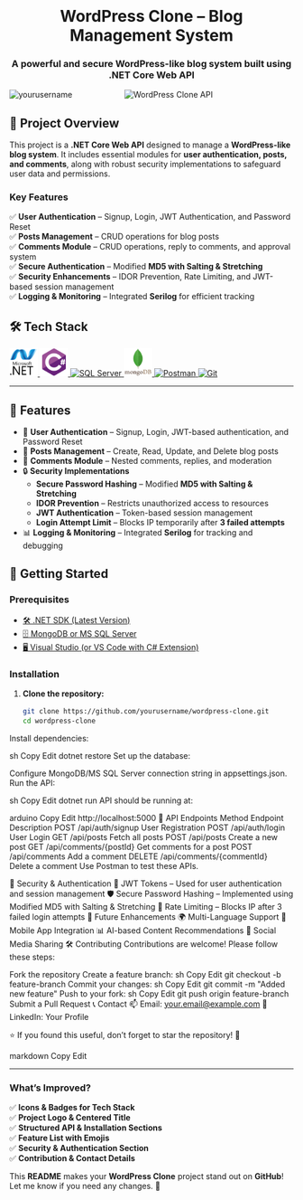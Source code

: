 <div align="center">
  <h1 style="display: inline;">WordPress Clone – Blog Management System</h1>
  <h3>A powerful and secure WordPress-like blog system built using .NET Core Web API</h3>
</div>

<img align="right" alt="WordPress Clone API" width="300" src="https://cdn.dribbble.com/users/1712260/screenshots/5842000/scene_montage_3.gif"/> 

<p align="left"> <img src="https://komarev.com/ghpvc/?username=yourusername&label=Profile%20views&color=0e75b6&style=flat" alt="yourusername" /> </p>

## 🚀 Project Overview  

This project is a **.NET Core Web API** designed to manage a **WordPress-like blog system**. It includes essential modules for **user authentication, posts, and comments**, along with robust security implementations to safeguard user data and permissions.

### **Key Features**  
✅ **User Authentication** – Signup, Login, JWT Authentication, and Password Reset  
✅ **Posts Management** – CRUD operations for blog posts  
✅ **Comments Module** – CRUD operations, reply to comments, and approval system  
✅ **Secure Authentication** – Modified **MD5 with Salting & Stretching**  
✅ **Security Enhancements** – IDOR Prevention, Rate Limiting, and JWT-based session management  
✅ **Logging & Monitoring** – Integrated **Serilog** for efficient tracking  

## 🛠️ Tech Stack  

<p align="left">
  <a href="https://dotnet.microsoft.com/" target="_blank"> 
    <img src="https://raw.githubusercontent.com/devicons/devicon/master/icons/dot-net/dot-net-original-wordmark.svg" alt=".NET Core" width="50" height="50"/> 
  </a>
  <a href="https://learn.microsoft.com/en-us/dotnet/csharp/" target="_blank"> 
    <img src="https://raw.githubusercontent.com/devicons/devicon/master/icons/csharp/csharp-original.svg" alt="C#" width="50" height="50"/> 
  </a>
  <a href="https://www.microsoft.com/en-us/sql-server" target="_blank"> 
    <img src="https://www.svgrepo.com/show/303229/microsoft-sql-server-logo.svg" alt="SQL Server" width="50" height="50"/> 
  </a>
  <a href="https://www.mongodb.com/" target="_blank"> 
    <img src="https://raw.githubusercontent.com/devicons/devicon/master/icons/mongodb/mongodb-original-wordmark.svg" alt="MongoDB" width="50" height="50"/> 
  </a>

  <a href="https://www.postman.com/" target="_blank"> 
    <img src="https://www.vectorlogo.zone/logos/getpostman/getpostman-icon.svg" alt="Postman" width="50" height="50"/> 
  </a>
  <a href="https://git-scm.com/" target="_blank"> 
    <img src="https://www.vectorlogo.zone/logos/git-scm/git-scm-icon.svg" alt="Git" width="50" height="50"/> 
  </a>
</p>

---

## 📌 Features  

- 🔑 **User Authentication** – Signup, Login, JWT-based authentication, and Password Reset  
- 📝 **Posts Management** – Create, Read, Update, and Delete blog posts  
- 💬 **Comments Module** – Nested comments, replies, and moderation  
- 🔒 **Security Implementations**  
  - **Secure Password Hashing** – Modified **MD5 with Salting & Stretching**  
  - **IDOR Prevention** – Restricts unauthorized access to resources  
  - **JWT Authentication** – Token-based session management  
  - **Login Attempt Limit** – Blocks IP temporarily after **3 failed attempts**  
- 📊 **Logging & Monitoring** – Integrated **Serilog** for tracking and debugging  

## 🚀 Getting Started  

### **Prerequisites**  
- [🛠 .NET SDK (Latest Version)](https://dotnet.microsoft.com/)  
- [🗄️ MongoDB or MS SQL Server](https://www.mongodb.com/)  
- [🖥️ Visual Studio (or VS Code with C# Extension)](https://visualstudio.microsoft.com/)  

### **Installation**  

1. **Clone the repository:**  
   ```sh
   git clone https://github.com/yourusername/wordpress-clone.git
   cd wordpress-clone
Install dependencies:

sh
Copy
Edit
dotnet restore
Set up the database:

Configure MongoDB/MS SQL Server connection string in appsettings.json.
Run the API:

sh
Copy
Edit
dotnet run
API should be running at:

arduino
Copy
Edit
http://localhost:5000
📡 API Endpoints
Method	Endpoint	Description
POST	/api/auth/signup	User Registration
POST	/api/auth/login	User Login
GET	/api/posts	Fetch all posts
POST	/api/posts	Create a new post
GET	/api/comments/{postId}	Get comments for a post
POST	/api/comments	Add a comment
DELETE	/api/comments/{commentId}	Delete a comment
Use Postman to test these APIs.

🔐 Security & Authentication
🔑 JWT Tokens – Used for user authentication and session management
🛡️ Secure Password Hashing – Implemented using Modified MD5 with Salting & Stretching
🚫 Rate Limiting – Blocks IP after 3 failed login attempts
🎯 Future Enhancements
🌍 Multi-Language Support
📱 Mobile App Integration
📊 AI-based Content Recommendations
📢 Social Media Sharing
🛠 Contributing
Contributions are welcome! Please follow these steps:

Fork the repository
Create a feature branch:
sh
Copy
Edit
git checkout -b feature-branch
Commit your changes:
sh
Copy
Edit
git commit -m "Added new feature"
Push to your fork:
sh
Copy
Edit
git push origin feature-branch
Submit a Pull Request
📞 Contact
📫 Email: your.email@example.com
🔗 LinkedIn: Your Profile

⭐ If you found this useful, don’t forget to star the repository! 🚀

markdown
Copy
Edit

---

### **What’s Improved?**  
✅ **Icons & Badges for Tech Stack**  
✅ **Project Logo & Centered Title**  
✅ **Structured API & Installation Sections**  
✅ **Feature List with Emojis**  
✅ **Security & Authentication Section**  
✅ **Contribution & Contact Details**  

This **README** makes your **WordPress Clone** project stand out on **GitHub**! Let me know if you need any changes. 🚀






